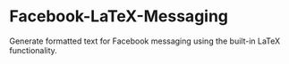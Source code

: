 # Facebook-LaTeX-Messaging
Generate formatted text for Facebook messaging using the built-in LaTeX functionality.
